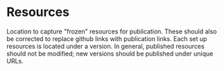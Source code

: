 # Resources
Location to capture "frozen" resources for publication.
These should also be corrected to replace github links with publication links.
Each set up resources is located under a version.
In general, published resources should not be modified; new versions should be published under unique URLs.
